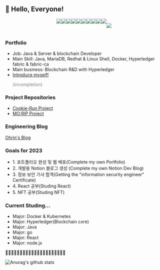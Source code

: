 <h2>👋 Hello, Everyone!</h2>
<div style="display:flex; justify-content:center;">
  <img src="https://img.shields.io/badge/Hyperledger%20Fabric-critical?style=flat-square&logo=Hyperledger&logoColor=white"/></a>
  <img src="https://img.shields.io/badge/JAVA-blueviolet?style=flat-square&logo=Java&logoColor=white"/></a>
  <img src="https://img.shields.io/badge/JavaScript-yellow?style=flat-square&logo=JavaScript&logoColor=white"/></a>
  <img src="https://img.shields.io/badge/Docker-yellowgreen?style=flat-square&logo=Docker&logoColor=white"/></a>
  <img src="https://img.shields.io/badge/CSS-sucess?style=flat-square&logo=CSS3&logoColor=white"/></a>
  <img src="https://img.shields.io/badge/HTML-informational?style=flat-square&logo=HTML5&logoColor=white"/></a>
  <img src="https://img.shields.io/badge/Spring-9cf?style=flat-square&logo=Spring&logoColor=white"/></a>
  <img src="https://img.shields.io/badge/MariaDB-ff69b4?style=flat-square&logo=MariaDB&logoColor=white"/></a>
  <img src="https://img.shields.io/badge/Android-purple?style=flat-square&logo=Android&logoColor=white"/></a>
  <img src="https://img.shields.io/badge/Apache-lightgrey?style=flat-square&logo=Apache&logoColor=white"/></a>
  
  <img src="https://img.shields.io/badge/Git-black?style=flat-square&logo=Git&logoColor=white"/></a>
  
</div>

<h3>Portfolio</h3>
<ul>
  <li>Job: Java & Server & blockchain Developer</li>
  <li>Main Skill: Java, MariaDB, Redhat & Linux Shell, Docker, Hyperledger fabric & fabric-ca
  <li>Main business: Blockchain R&D with Hyperledger</li>
  <li><a href="https://ohsanrim.github.io/web-portfolio/harin_portfolio.html">Introduce myself!</a><p style="color:gray;">(incompletion)</p></li>
</ul>

<h3>Project Repositories</h3>
<ul>
  <li><a href="https://github.com/ohsanrim/CookieRun_project">Cookie-Run Project</a></li>
  <li><a href="https://github.com/ohsanrim/morip">MO:RIP Project</a></li>
</ul>

<h3>Engineering Blog</h3>
<a href="https://blog.naver.com/ka28">Ohrin's Blog</a>
<h3>Goals for 2023</h3>
<ul>
  <li>1. 포트폴리오 완성 및 웹 배포(Complete my own Portfolio)</li>
  <li>2. 개발용 Notion 블로그 생성 (Complete my own Notion Dev Blog)</li>
  <li>3. 정보 보안 기사 합격(Getting the "information security engineer" Certificate)</li>
  <li>4. React 공부(Studing React)</li>
  <li>5. NFT 공부(Studing NFT)</li>
</ul>

<h3>Current Studing...</h3>
<ul>
  <li>Major: Docker & Kubernetes</li>
  <li>Major: Hyperledger(Blockchain core)</li>
  <li>Major: Java</li>
  <li>Major: go</li>
  <li>Major: React</li>
  <li>Major: node.js</li>
</ul>

🌱🌱🌱🌱🌱🌱🌱🌱🌱🌱🌱🌱🌱🌱🌱🌱🌱🌱🌱🌱🌱


![Anurag's github stats](https://github-readme-stats.vercel.app/api?username=ohsanrim&show_icons=true&theme=dracula)


<!--
**ohsanrim/ohsanrim** is a ✨ _special_ ✨ repository because its `README.md` (this file) appears on your GitHub profile.

Here are some ideas to get you started:

- 🔭 I’m currently working on ...
- 🌱 I’m currently learning ...
- 👯 I’m looking to collaborate on ...
- 🤔 I’m looking for help with ...
- 💬 Ask me about ...
- 📫 How to reach me: ...
- 😄 Pronouns: ...
- ⚡ Fun fact: ...
-->
